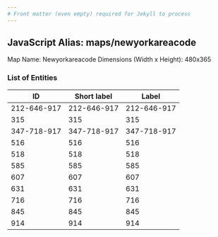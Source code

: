 ```yaml
---
# Front matter (even empty) required for Jekyll to process
---
```


## JavaScript Alias: maps/newyorkareacode

Map Name: Newyorkareacode
Dimensions (Width x Height): 480x365





### List of Entities

ID | Short label | Label
---|---|---|
212-646-917|212-646-917|212-646-917
315|315|315
347-718-917|347-718-917|347-718-917
516|516|516
518|518|518
585|585|585
607|607|607
631|631|631
716|716|716
845|845|845
914|914|914


